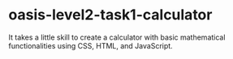 # oasis-level2-task1-calculator
 It takes a little skill to create a calculator with basic mathematical functionalities using CSS, HTML, and JavaScript.
